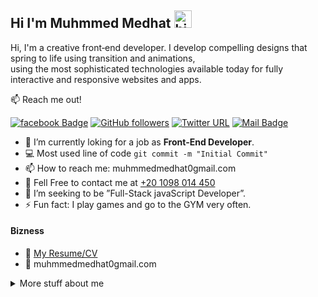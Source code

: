 ## Hi I'm Muhmmed Medhat <img src="https://user-images.githubusercontent.com/1303154/88677602-1635ba80-d120-11ea-84d8-d263ba5fc3c0.gif" width="28px" alt="hi">

Hi, I'm a creative front‑end developer. I develop compelling designs that spring to life using transition and animations, </br>using the most sophisticated technologies available today for fully interactive and responsive websites and apps.

:mailbox: Reach me out!

[![facebook Badge](https://img.shields.io/badge/%F0%9F%93%98-Face%20Book-blue)](https://www.facebook.com/muhmmed.medhat/)
[![GitHub followers](https://img.shields.io/github/followers/Muhmmedmedhat0?style=social)](https://github.com/Muhmmedmedhat0)
[![Twitter URL](https://img.shields.io/twitter/url?color=blue&label=%40MedhatMuhmmed&logo=Twitter&logoColor=blue&style=social&url=https%3A%2F%2Ftwitter.com%2FMedhatMuhmmed)](https://twitter.com/MedhatMuhmmed)
[![Mail Badge](https://img.shields.io/badge/%F0%9F%93%AB-muhmmedmedhat0%40gmail.com-red)](mailto:muhmmedmedhat0gmail.com)

<!-- TODO: Add last video link -->

-   🔭 I’m currently loking for a job as **Front‑End Developer**.
-   💻 Most used line of code `git commit -m "Initial Commit"`
-   📫 How to reach me: muhmmedmedhat0gmail.com
-   📱 Fell Free to contact me at <a href="tel:+20 1098 014 450">+20 1098 014 450</a>
-   🤔 I’m seeking to be ”Full-Stack javaScript Developer”.
-   ⚡ Fun fact: I play games and go to the GYM very often.

#### Bizness

-   :paperclip: [My Resume/CV](https://drive.google.com/file/d/1wM3rsQRDVikhP7YSJQ3_VDgHrGxGwug_/view?usp=sharing)
-   :email: muhmmedmedhat0gmail.com

<details>
<summary>
  More stuff about me
</summary>

<br >

I love sharing knowledge and i'm a tem player working

#### Coding Stats

<!--START_SECTION:waka-->

```text
HTML / HTML5                      ███████████████████████░░   90 %
CSS / CSS3                        ███████████████████████░░   90 %
Bootstrab 3 / Bootstrab 4         ███████████████████████░░   90 %
Javascript                        ████████████████████░░░░░   75 %
JQUERY                            ████████████████████░░░░░   75 %
Git                               ██████████████████████░░░   80 %
Command Line Interface            ██████████████████████░░░   80 %
SASS                              ██████████████████░░░░░░░   60 %
React.js                          ███████████████░░░░░░░░░░   65 %
ReactNative                       █████████████░░░░░░░░░░░░   55 %

```

<!--END_SECTION:waka-->

</details>
